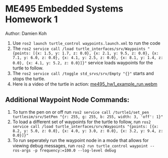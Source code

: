 # ME495 Embedded Systems Homework 1
Author: Damien Koh
1. Use `ros2 launch turtle_control waypoints.launch.xml` to run the code
2. The `ros2 service call /load turtle_interfaces/srv/Waypoints "{points: [{x: 1.5, y: 1.7, z: 0.0}, {x: 2.1, y: 9.5, z: 0.0}, {x: 7.1, y: 6.0, z: 0.0}, {x: 4.1, y: 2.5, z: 0.0}, {x: 8.1, y: 1.4, z: 0.0}, {x: 4.1, y: 5.2, z: 0.0}]}"` service loads waypoints for the turtle to follow.
3. The `ros2 service call /toggle std_srvs/srv/Empty "{}"` starts and stops the turtle.
4. Here is a video of the turtle in action:
   [me495_hw1_example_run.webm](https://github.com/ME495-EmbeddedSystems/homework1-dkoh555/assets/107823507/3a7a1c17-2e27-4c2f-95a3-26f78f52ff1c)


## Additional Waypoint Node Commands:
1. To turn the pen on or off run `ros2 service call /turtle1/set_pen turtlesim/srv/SetPen "{r: 255, g: 255, b: 255, width: 3, 'off': 1}"`
2. To load a different set of waypoints for the turtle to follow, run `ros2 service call /load turtle_interfaces/srv/Waypoints "{points: [{x: 8.2, y: 5.0, z: 0.0}, {x: 4.0, y: 3.0, z: 0.0}, {x: 3.2, y: 9.4, z: 0.0}]}"`
3. To run seperately run the waypoint node in a mode that allows for viewing debug messages, run `ros2 run turtle_control waypoint --ros-args -p frequency:=100.0 --log-level debug`